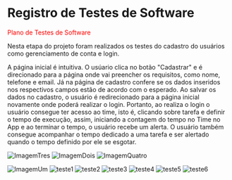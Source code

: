 # Registro de Testes de Software

<span style="color:red"> Plano de Testes de Software</a></span>

Nesta etapa do projeto foram realizados os testes do cadastro do usuários como gerenciamento de conta e login. 

A página inicial é intuitiva. O usúario clica no botão "Cadastrar" e é direcionado para a página onde vai preencher os requisitos, como nome, telefone e email. Já na página de cadastro confere se os dados inseridos nos respectivos campos estão de acordo com o esperado. Ao salvar os dados no cadastro, o usuário é redirecionado para a página inicial novamente onde poderá realizar o login. Portanto, ao realiza o login o usuário consegue ter acesso ao time, isto é, clicando sobre tarefa e definir o tempo de execução, assim, iniciando a contagem do tempo no Time no App e ao terminar o tempo, o usuário recebe um alerta. O usuário também consegue acompanhar o tempo dedicado a uma tarefa e ser alertado quando o tempo definido por ele se esgotar. 

![ImagemTres](https://user-images.githubusercontent.com/100626035/236696137-29fd8c6c-aa0d-490b-96ac-295a7bcb0bf8.png)
![ImagemDois](https://user-images.githubusercontent.com/100626035/236696138-ee8b93a9-8bb4-44ae-938e-d9e90b2b88f4.png)
![ImagemQuatro](https://user-images.githubusercontent.com/100626035/236696139-bf6cfefb-e2b9-482f-b653-00866095ac3b.png)

![ImagemUm](https://user-images.githubusercontent.com/100626035/236696140-c98d5667-ac22-4fa0-8af5-81afb0ef6ba6.png)
![teste1](https://user-images.githubusercontent.com/100626035/236712954-cfd3fc91-276d-40d5-892b-e8d94bf1da2a.jpg)
![teste2](https://user-images.githubusercontent.com/100626035/236712955-05033356-ff4c-409d-a58a-1cd9cb298d59.jpg)
![teste3](https://user-images.githubusercontent.com/100626035/236712958-d413540a-28ae-4b40-80b9-d7bf1214a8f1.jpg)
![teste4](https://user-images.githubusercontent.com/100626035/236712960-0ca32732-20f6-439a-8b23-ecd2439b5530.jpg)
![teste5](https://user-images.githubusercontent.com/100626035/236712961-ca1be690-29cb-4a00-98d9-4797a400ab4b.jpg)
![teste6](https://user-images.githubusercontent.com/100626035/236712962-e2b2926f-049e-4bed-b653-494f603e662e.jpg)
